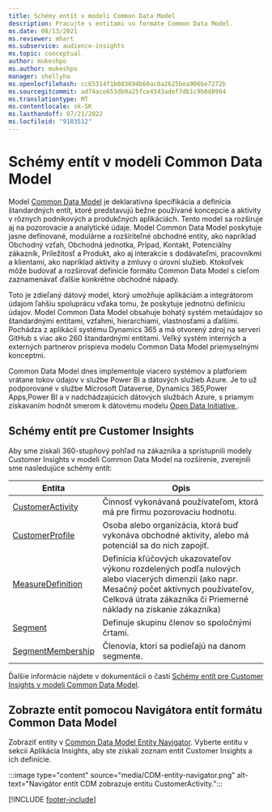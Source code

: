 ```yaml
---
title: Schémy entít v modeli Common Data Model
description: Pracujte s entitami vo formáte Common Data Model.
ms.date: 08/13/2021
ms.reviewer: mhart
ms.subservice: audience-insights
ms.topic: conceptual
author: mukeshpo
ms.author: mukeshpo
manager: shellyha
ms.openlocfilehash: cc65314f1b083694b60ac0a2625bea906be7272b
ms.sourcegitcommit: ad74ace653db9a25fce4343adef7db1c9b0d8904
ms.translationtype: MT
ms.contentlocale: sk-SK
ms.lasthandoff: 07/21/2022
ms.locfileid: "9183512"
---
```

# <a name="entity-schemas-in-common-data-model"></a>Schémy entít v modeli Common Data Model

Model [Common Data Model](/common-data-model/) je deklaratívna špecifikácia a definícia štandardných entít, ktoré predstavujú bežne používané koncepcie a aktivity v rôznych podnikových a produkčných aplikáciách. Tento model sa rozširuje aj na pozorovacie a analytické údaje. Model Common Data Model poskytuje jasne definované, modulárne a rozšíriteľné obchodné entity, ako napríklad Obchodný vzťah, Obchodná jednotka, Prípad, Kontakt, Potenciálny zákazník, Príležitosť a Produkt, ako aj interakcie s dodávateľmi, pracovníkmi a klientami, ako napríklad aktivity a zmluvy o úrovni služieb. Ktokoľvek môže budovať a rozširovať definície formátu Common Data Model s cieľom zaznamenávať ďalšie konkrétne obchodné nápady.

Toto je zdieľaný dátový model, ktorý umožňuje aplikáciám a integrátorom údajom ľahšiu spoluprácu vďaka tomu, že poskytuje jednotnú definíciu údajov. Model Common Data Model obsahuje bohatý systém metaúdajov so štandardnými entitami, vzťahmi, hierarchiami, vlastnosťami a ďalšími. Pochádza z aplikácií systému Dynamics 365 a má otvorený zdroj na serveri GitHub s viac ako 260 štandardnými entitami. Veľký systém interných a externých partnerov prispieva modelu Common Data Model priemyselnými konceptmi.

Common Data Model dnes implementuje viacero systémov a platforiem vrátane tokov údajov v službe Power BI a dátových služieb Azure. Je to už podporované v službe Microsoft Dataverse, Dynamics 365,Power Apps,Power BI a v nadchádzajúcich dátových službách Azure, s priamym získavaním hodnôt smerom k dátovému modelu [Open Data Initiative ](https://dynamics.microsoft.com/en-us/open-data-initiative/).

## <a name="customer-insights-entity-schemas"></a>Schémy entít pre Customer Insights

Aby sme získali 360-stupňový pohľad na zákazníka a sprístupnili modely Customer Insights v modeli Common Data Model na rozšírenie, zverejnili sme nasledujúce schémy entít:

| Entita | Opis |
|---------|---------|
|[CustomerActivity](/common-data-model/schema/core/applicationcommon/foundationcommon/crmcommon/solutions/customerinsights/customeractivity) | Činnosť vykonávaná používateľom, ktorá má pre firmu pozorovaciu hodnotu. |
|[CustomerProfile](/common-data-model/schema/core/applicationcommon/foundationcommon/crmcommon/solutions/customerinsights/customerprofile) | Osoba alebo organizácia, ktorá buď vykonáva obchodné aktivity, alebo má potenciál sa do nich zapojiť. |
|[MeasureDefinition](/common-data-model/schema/core/applicationcommon/foundationcommon/crmcommon/solutions/customerinsights/measuredefinition) | Definícia kľúčových ukazovateľov výkonu rozdelených podľa nulových alebo viacerých dimenzií (ako napr. Mesačný počet aktívnych používateľov, Celková útrata zákazníka či Priemerné náklady na získanie zákazníka) |
|[Segment](/common-data-model/schema/core/applicationcommon/foundationcommon/crmcommon/solutions/customerinsights/segment) | Definuje skupinu členov so spoločnými črtami. |
|[SegmentMembership](/common-data-model/schema/core/applicationcommon/foundationcommon/crmcommon/solutions/customerinsights/segmentmembership) | Členovia, ktorí sa podieľajú na danom segmente. |

Ďalšie informácie nájdete v dokumentácii o časti [Schémy entít pre Customer Insights v modeli Common Data Model](/common-data-model/schema/core/applicationcommon/foundationcommon/crmcommon/solutions/customerinsights/overview).

## <a name="view-entities-using-the-common-data-model-entity-navigator"></a>Zobrazte entít pomocou Navigátora entít formátu Common Data Model

Zobraziť entity v [Common Data Model Entity Navigator](https://microsoft.github.io/CDM/). Vyberte entitu v sekcii Aplikácia Insights, aby ste získali zoznam entít Customer Insights a ich definície.

:::image type="content" source="media/CDM-entity-navigator.png" alt-text="Navigátor entít CDM zobrazuje entitu CustomerActivity.":::

[!INCLUDE [footer-include](includes/footer-banner.md)]
